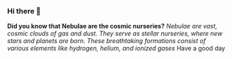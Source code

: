 ### Hi there 👋
**Did you know that Nebulae are the cosmic nurseries?**
*Nebulae are vast, cosmic clouds of gas and dust. They serve as stellar nurseries, where new stars and planets are born.*
*These breathtaking formations consist of various elements like hydrogen, helium, and ionized gases*
Have a good day
<!--
**SamStudentTelegal/samstudenttelegal** is a ✨ _special_ ✨ repository because its `README.md` (this file) appears on your GitHub profile.

Here are some ideas to get you started:

- 🔭 I’m currently working on ...
- 🌱 I’m currently learning ...
- 👯 I’m looking to collaborate on ...
- 🤔 I’m looking for help with ...
- 💬 Ask me about ...
- 📫 How to reach me: ...
- 😄 Pronouns: ...
- ⚡ Fun fact: ...
-->
